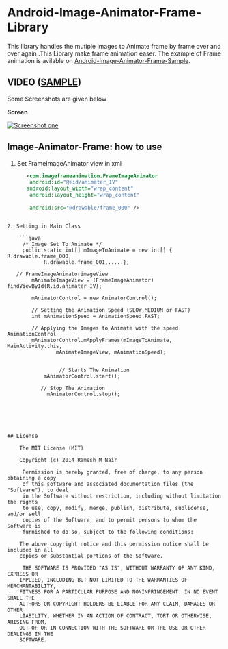 Android-Image-Animator-Frame-Library
====================================

This library handles the mutiple images to Animate frame by frame over and over again .This Library make frame animation easer.
The example of Frame animation is avilable on  [Android-Image-Animator-Frame-Sample](https://github.com/rameshvoltella/Android-Image-Animator-Frame-Sample).  


## VIDEO ([SAMPLE](https://www.youtube.com/watch?v=HPQI7QaTs44&feature=youtu.be))   


Some Screenshots are given below
<p><b>Screen </b></p>
<p><a href="https://raw.githubusercontent.com/rameshvoltella/Android-Image-Animator-Frame-Library/master/ImageFrameAnimationLibrary/Screenshot_2014-07-27-16-15-32.png" target="_blank"><img src="https://raw.githubusercontent.com/rameshvoltella/Android-Image-Animator-Frame-Library/master/ImageFrameAnimationLibrary/Screenshot_2014-07-27-16-15-32.png" alt="Screenshot one" style="max-width:100%;"></a></p>


Image-Animator-Frame: how to use
------------------------


1. Set FrameImageAnimator view in xml
  
    ```xml
       <com.imageframeanimation.FrameImageAnimator
        android:id="@+id/animater_IV"
       android:layout_width="wrap_content"
        android:layout_height="wrap_content"
        
        android:src="@drawable/frame_000" />
```

2. Setting in Main Class
  
    ```java
     /* Image Set To Animate */
     public static int[] mImageToAnimate = new int[] { R.drawable.frame_000,
			R.drawable.frame_001,.....};

   // FrameImageAnimatorimageView
		mAnimateImageView = (FrameImageAnimator) findViewById(R.id.animater_IV);

		mAnimatorControl = new AnimatorControl();

		// Setting the Animation Speed (SLOW,MEDIUM or FAST)
		int mAnimationSpeed = AnimationSpeed.FAST;

		// Applying the Images to Animate with the speed AnimationControl
		mAnimatorControl.mApplyFrames(mImageToAnimate, MainActivity.this,
				mAnimateImageView, mAnimationSpeed);
				
				
				 // Starts The Animation
	    	mAnimatorControl.start();

	       // Stop The Animation
		     mAnimatorControl.stop();
	

	
	
	

## License

    The MIT License (MIT)

    Copyright (c) 2014 Ramesh M Nair
 
     Permission is hereby granted, free of charge, to any person obtaining a copy
     of this software and associated documentation files (the "Software"), to deal
     in the Software without restriction, including without limitation the rights
     to use, copy, modify, merge, publish, distribute, sublicense, and/or sell
     copies of the Software, and to permit persons to whom the Software is
     furnished to do so, subject to the following conditions:

    The above copyright notice and this permission notice shall be included in all
    copies or substantial portions of the Software.

     THE SOFTWARE IS PROVIDED "AS IS", WITHOUT WARRANTY OF ANY KIND, EXPRESS OR
    IMPLIED, INCLUDING BUT NOT LIMITED TO THE WARRANTIES OF MERCHANTABILITY,
    FITNESS FOR A PARTICULAR PURPOSE AND NONINFRINGEMENT. IN NO EVENT SHALL THE
    AUTHORS OR COPYRIGHT HOLDERS BE LIABLE FOR ANY CLAIM, DAMAGES OR OTHER
    LIABILITY, WHETHER IN AN ACTION OF CONTRACT, TORT OR OTHERWISE, ARISING FROM,
    OUT OF OR IN CONNECTION WITH THE SOFTWARE OR THE USE OR OTHER DEALINGS IN THE
    SOFTWARE.


	

	





